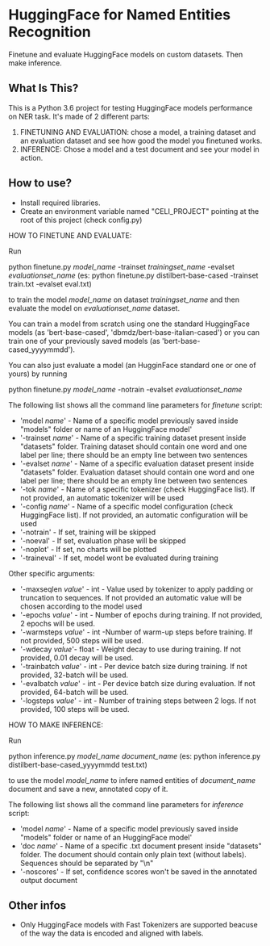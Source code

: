 HuggingFace for Named Entities Recognition
==============================
Finetune and evaluate HuggingFace models on custom datasets. Then make inference.

What Is This?
-------------

This is a Python 3.6 project for testing HuggingFace models performance on NER task. It's made of 2 different parts:
1. FINETUNING AND EVALUATION: chose a model, a training dataset and an evaluation dataset and see how good the 
model you finetuned works.
2. INFERENCE: Chose a model and a test document and see your model in action.

How to use?
-------------
* Install required libraries.
* Create an environment variable named "CELI_PROJECT" pointing at the root of this project (check config.py)

HOW TO FINETUNE AND EVALUATE:

Run

python finetune.py *model_name* -trainset *trainingset_name* -evalset *evaluationset_name*
(es: python finetune.py distilbert-base-cased -trainset train.txt -evalset eval.txt)

to train the model *model_name* on dataset *trainingset_name* and then evaluate the model 
on *evaluationset_name* dataset.

You can train a model from scratch using one the standard HuggingFace models (as 'bert-base-cased', 
'dbmdz/bert-base-italian-cased') or you can train one of your previously saved models
(as 'bert-base-cased_yyyymmdd').

You can also just evaluate a model (an HugginFace standard one or one of yours) by running

python finetune.py *model_name* -notrain -evalset *evaluationset_name*

The following list shows all the command line parameters for *finetune* script:
* 'model *name*' - Name of a specific model previously saved inside "models" folder or name 
of an HuggingFace model'
* '-trainset *name*' - Name of a specific training dataset present inside "datasets" folder. Training dataset 
  should contain one word and one label per line; there should be an empty line between two sentences
* '-evalset *name*' - Name of a specific evaluation dataset present inside "datasets" folder. Evaluation
dataset should contain one word and one label per line; there should be an empty line between two sentences
* '-tok *name*' - Name of a specific tokenizer (check HuggingFace list). If not provided, an automatic tokenizer will be used
* '-config *name*' - Name of a specific model configuration (check HuggingFace list). 
If not provided, an automatic configuration will be used
* '-notrain' - If set, training will be skipped
* '-noeval' - If set, evaluation phase will be skipped
* '-noplot' - If set, no charts will be plotted
* '-traineval' - If set, model wont be evaluated during training

Other specific arguments:
* '-maxseqlen *value*' - int - Value used by tokenizer to apply padding or truncation to sequences. If not provided an automatic 
value will be chosen according to the model used
* '-epochs *value*' - int - Number of epochs during training. If not provided, 2 epochs will be used.
* '-warmsteps *value*' - int -Number of warm-up steps before training. If not provided, 500 steps will be used.
* '-wdecay *value*'- float - Weight decay to use during training. If not provided, 0.01 decay will be used.
* '-trainbatch *value*' - int - Per device batch size during training. If not provided, 32-batch will be used.
* '-evalbatch *value*' - int - Per device batch size during evaluation. If not provided, 64-batch will be used.
* '-logsteps *value*' - int - Number of training steps between 2 logs. If not provided, 100 steps will be used.


HOW TO MAKE INFERENCE:

Run

python inference.py *model_name* *document_name*
(es: python inference.py distilbert-base-cased_yyyymmdd test.txt)

to use the model *model_name* to infere named entities of *document_name* document and save a new,
annotated copy of it.

The following list shows all the command line parameters for *inference* script:
* 'model *name*' - Name of a specific model previously saved inside "models" folder or name 
of an HuggingFace model'
* 'doc *name*' - Name of a specific .txt document present inside "datasets" folder. The document
should contain only plain text (without labels). Sequences should be separated by "\n"
* '-noscores' - If set, confidence scores won't be saved in the annotated output document


Other infos
-------------
* Only HuggingFace models with Fast Tokenizers are supported beacuse of the way the data is
encoded and aligned with labels.
